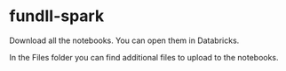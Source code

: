 # fundII-spark

Download all the notebooks. You can open them in Databricks.

In the Files folder you can find additional files to upload to the notebooks.
